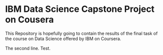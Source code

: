 # IBM Data Science Capstone Project on Cousera #

This Repository is hopefully going to contain the results of the final task of the course on Data Science offered by IBM on Coursera.

The second line. Test.
